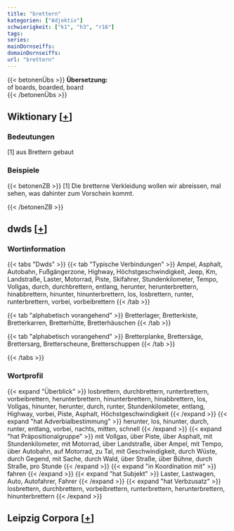```yaml
---
title: "brettern"
kategorien: ["Adjektiv"]
schwierigkeit: ["k1", "h3", "r16"]
tags:
series:
mainDornseiffs:
domainDornseiffs:
url: "brettern"
---
```


{{< betonenÜbs >}}
**Übersetzung:**  
of boards, boarded, board  
{{< /betonenÜbs >}}

## Wiktionary [[+](https://de.wiktionary.org/wiki/brettern)]

### Bedeutungen
[1] aus Brettern gebaut  

### Beispiele
{{< betonenZB >}}
[1] Die bretterne Verkleidung wollen wir abreissen, mal sehen, was dahinter zum Vorschein kommt.  

{{< /betonenZB >}}


## dwds [[+](https://www.dwds.de/wb/brettern)]

### Wortinformation
{{< tabs "Dwds" >}}
{{< tab "Typische Verbindungen" >}}
Ampel, Asphalt, Autobahn, Fußgängerzone, Highway, Höchstgeschwindigkeit, Jeep, Km, Landstraße, Laster, Motorrad, Piste, Skifahrer, Stundenkilometer, Tempo, Vollgas, durch, durchbrettern, entlang, herunter, herunterbrettern, hinabbrettern, hinunter, hinunterbrettern, los, losbrettern, runter, runterbrettern, vorbei, vorbeibrettern
{{< /tab >}}

{{< tab "alphabetisch vorangehend" >}}
Bretterlager, Bretterkiste, Bretterkarren, Bretterhütte, Bretterhäuschen
{{< /tab >}}

{{< tab "alphabetisch vorangehend" >}}
Bretterplanke, Brettersäge, Brettersarg, Bretterscheune, Bretterschuppen
{{< /tab >}}

{{< /tabs >}}

### Wortprofil
{{< expand "Überblick" >}} losbrettern, durchbrettern, runterbrettern, vorbeibrettern, herunterbrettern, hinunterbrettern, hinabbrettern, los, Vollgas, hinunter, herunter, durch, runter, Stundenkilometer, entlang, Highway, vorbei, Piste, Asphalt, Höchstgeschwindigkeit {{< /expand >}}
{{< expand "hat Adverbialbestimmung" >}} herunter, los, hinunter, durch, runter, entlang, vorbei, nachts, mitten, schnell {{< /expand >}}
{{< expand "hat Präpositionalgruppe" >}} mit Vollgas, über Piste, über Asphalt, mit Stundenkilometer, mit Motorrad, über Landstraße, über Ampel, mit Tempo, über Autobahn, auf Motorrad, zu Tal, mit Geschwindigkeit, durch Wüste, durch Gegend, mit Sache, durch Wald, über Straße, über Bühne, durch Straße, pro Stunde {{< /expand >}}
{{< expand "in Koordination mit" >}} fahren {{< /expand >}}
{{< expand "hat Subjekt" >}} Laster, Lastwagen, Auto, Autofahrer, Fahrer {{< /expand >}}
{{< expand "hat Verbzusatz" >}} losbrettern, durchbrettern, vorbeibrettern, runterbrettern, herunterbrettern, hinunterbrettern {{< /expand >}}

## Leipzig Corpora [[+](https://corpora.uni-leipzig.de/en/res?word=brettern&corpusId=deu_newscrawl-public_2018)]

